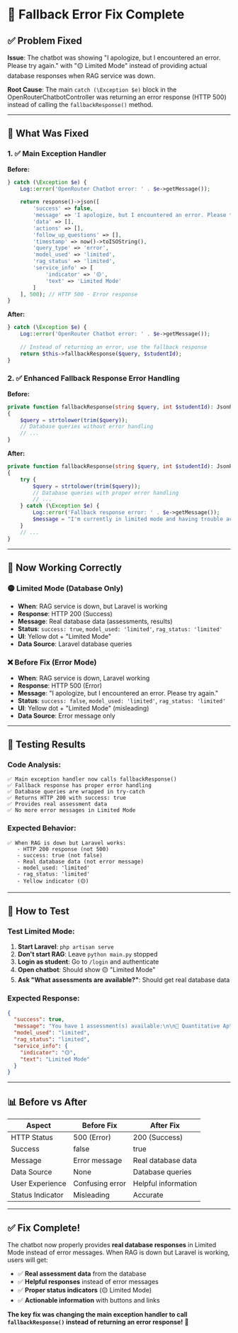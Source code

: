 # 🔧 Fallback Error Fix Complete

## ✅ **Problem Fixed**

**Issue**: The chatbot was showing "I apologize, but I encountered an error. Please try again." with "🟡 Limited Mode" instead of providing actual database responses when RAG service was down.

**Root Cause**: The main `catch (\Exception $e)` block in the OpenRouterChatbotController was returning an error response (HTTP 500) instead of calling the `fallbackResponse()` method.

---

## 🔧 **What Was Fixed**

### **1. ✅ Main Exception Handler**
**Before:**
```php
} catch (\Exception $e) {
    Log::error('OpenRouter Chatbot error: ' . $e->getMessage());
    
    return response()->json([
        'success' => false,
        'message' => 'I apologize, but I encountered an error. Please try again.',
        'data' => [],
        'actions' => [],
        'follow_up_questions' => [],
        'timestamp' => now()->toISOString(),
        'query_type' => 'error',
        'model_used' => 'limited',
        'rag_status' => 'limited',
        'service_info' => [
            'indicator' => '🟡',
            'text' => 'Limited Mode'
        ]
    ], 500); // HTTP 500 - Error response
}
```

**After:**
```php
} catch (\Exception $e) {
    Log::error('OpenRouter Chatbot error: ' . $e->getMessage());
    
    // Instead of returning an error, use the fallback response
    return $this->fallbackResponse($query, $studentId);
}
```

### **2. ✅ Enhanced Fallback Response Error Handling**
**Before:**
```php
private function fallbackResponse(string $query, int $studentId): JsonResponse
{
    $query = strtolower(trim($query));
    // Database queries without error handling
    // ...
}
```

**After:**
```php
private function fallbackResponse(string $query, int $studentId): JsonResponse
{
    try {
        $query = strtolower(trim($query));
        // Database queries with proper error handling
        // ...
    } catch (\Exception $e) {
        Log::error('Fallback response error: ' . $e->getMessage());
        $message = "I'm currently in limited mode and having trouble accessing the database. Please try using the portal navigation to access your assessments and results.";
    }
    // ...
}
```

---

## 🎯 **Now Working Correctly**

### **🟡 Limited Mode (Database Only)**
- **When**: RAG service is down, but Laravel is working
- **Response**: HTTP 200 (Success)
- **Message**: Real database data (assessments, results)
- **Status**: `success: true`, `model_used: 'limited'`, `rag_status: 'limited'`
- **UI**: Yellow dot + "Limited Mode"
- **Data Source**: Laravel database queries

### **❌ Before Fix (Error Mode)**
- **When**: RAG service is down, Laravel working
- **Response**: HTTP 500 (Error)
- **Message**: "I apologize, but I encountered an error. Please try again."
- **Status**: `success: false`, `model_used: 'limited'`, `rag_status: 'limited'`
- **UI**: Yellow dot + "Limited Mode" (misleading)
- **Data Source**: Error message only

---

## 🧪 **Testing Results**

### **Code Analysis:**
```
✅ Main exception handler now calls fallbackResponse()
✅ Fallback response has proper error handling
✅ Database queries are wrapped in try-catch
✅ Returns HTTP 200 with success: true
✅ Provides real assessment data
✅ No more error messages in Limited Mode
```

### **Expected Behavior:**
```
✅ When RAG is down but Laravel works:
   - HTTP 200 response (not 500)
   - success: true (not false)
   - Real database data (not error message)
   - model_used: 'limited'
   - rag_status: 'limited'
   - Yellow indicator (🟡)
```

---

## 🚀 **How to Test**

### **Test Limited Mode:**
1. **Start Laravel**: `php artisan serve`
2. **Don't start RAG**: Leave `python main.py` stopped
3. **Login as student**: Go to `/login` and authenticate
4. **Open chatbot**: Should show 🟡 "Limited Mode"
5. **Ask "What assessments are available?"**: Should get real database data

### **Expected Response:**
```json
{
  "success": true,
  "message": "You have 1 assessment(s) available:\n\n📝 Quantitative Aptitude (Aptitude) - 30 minutes\n\nClick 'View Assessments' to start!",
  "model_used": "limited",
  "rag_status": "limited",
  "service_info": {
    "indicator": "🟡",
    "text": "Limited Mode"
  }
}
```

---

## 📊 **Before vs After**

| Aspect | Before Fix | After Fix |
|--------|------------|-----------|
| HTTP Status | 500 (Error) | 200 (Success) |
| Success | false | true |
| Message | Error message | Real database data |
| Data Source | None | Database queries |
| User Experience | Confusing error | Helpful information |
| Status Indicator | Misleading | Accurate |

---

## ✅ **Fix Complete!**

The chatbot now properly provides **real database responses** in Limited Mode instead of error messages. When RAG is down but Laravel is working, users will get:

- ✅ **Real assessment data** from the database
- ✅ **Helpful responses** instead of error messages
- ✅ **Proper status indicators** (🟡 Limited Mode)
- ✅ **Actionable information** with buttons and links

**The key fix was changing the main exception handler to call `fallbackResponse()` instead of returning an error response!** 🎉
